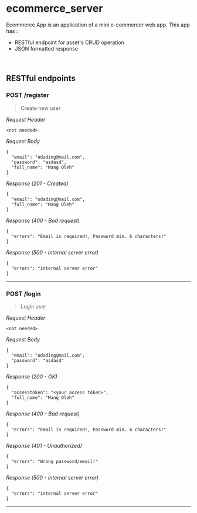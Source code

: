 # ecommerce_server
Ecommerce App is an application of a mini e-commercer web app. This app has : 
* RESTful endpoint for asset's CRUD operation
* JSON formatted response

&nbsp;

## RESTful endpoints
### POST /register

> Create new user

_Request Header_
```
<not needed>
```

_Request Body_
```
{
  "email": "odading@mail.com",
  "password": "asdasd",
  "full_name": "Mang Oleh"
}
```

_Response (201 - Created)_
```
{
  "email": "odading@mail.com",
  "full_name": "Mang Oleh"
}
```
_Response (400 - Bad request)_
```
{
  "errors": "Email is required!, Password min. 6 characters!"
}
```

_Response (500 - Internal server error)_
```
{
  "errors": "internal server error"
}
```
---
### POST /login

> Login user

_Request Header_
```
<not needed>
```

_Request Body_
```
{
  "email": "odading@mail.com",
  "password": "asdasd"
}
```

_Response (200 - OK)_
```
{
  "accesstoken": "<your access token>",
  "full_name": "Mang Oleh"
}
```
_Response (400 - Bad request)_
```
{
  "errors": "Email is required!, Password min. 6 characters!"
}
```
_Response (401 - Unauthorized)_
```
{
  "errors": "Wrong password/email!"
}
```

_Response (500 - Internal server error)_
```
{
  "errors": "internal server error"
}
```
---